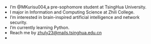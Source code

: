 - I’m @MKurisu004,a pre-sophomore student at TsingHua University.
- I major in Information and Computing Science at Zhili College.
- I’m interested in brain-inspired artificial intelligence and network security.
- I’m currently learning Python.
- Reach me by zhuly23@mails.tsinghua.edu.cn
- 


<!---
MKurisu004/MKurisu004 is a ✨ special ✨ repository because its `README.md` (this file) appears on your GitHub profile.
You can click the Preview link to take a look at your changes.
--->
